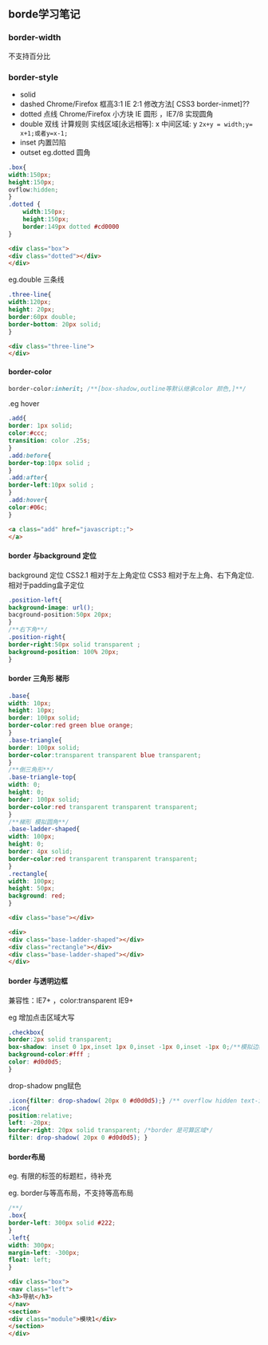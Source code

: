 ## borde学习笔记

### border-width
不支持百分比

###  border-style

- solid
- dashed Chrome/Firefox 框高3:1 IE 2:1 修改方法[ CSS3 border-inmet]??
- dotted 点线  Chrome/Firefox 小方块 IE 圆形 ，IE7/8 实现圆角
- double 双线 计算规则   实线区域[永远相等]: x 中间区域: y `2x+y = width;y= x+1;或者y=x-1;`
- inset  内置凹陷
- outset
eg.dotted 圆角
```css
.box{
width:150px;
height:150px;
ovflow:hidden;
}
.dotted {
    width:150px;
    height:150px;
    border:149px dotted #cd0000
}
```

```html
<div class="box">
<div class="dotted"></div>
</div>       
```

eg.double 三条线

```css
.three-line{
width:120px;
height: 20px;
border:60px double;
border-bottom: 20px solid;
}
```
```html
<div class="three-line">
</div>       
```

#### border-color
```css
border-color:inherit; /**[box-shadow,outline等默认继承color 颜色,]**/
```

.eg hover

```css
.add{
border: 1px solid;
color:#ccc;
transition: color .25s;
}
.add:before{
border-top:10px solid ;
}
.add:after{
border-left:10px solid ;
}
.add:hover{
color:#06c;
}
```
```html
<a class="add" href="javascript:;">
</a>       
```


#### border 与background 定位

background 定位 CSS2.1 相对于左上角定位 CSS3 相对于左上角、右下角定位.相对于padding盒子定位
```css
.position-left{
background-image: url();
bacground-position:50px 20px;
}
/**右下角**/
.position-right{
border-right:50px solid transparent ;
background-position: 100% 20px;
}
```

#### border 三角形 梯形

```css
.base{
width: 10px;
height: 10px;
border: 100px solid;
border-color:red green blue orange;
}
.base-triangle{
border: 100px solid;
border-color:transparent transparent blue transparent;
}
/**倒三角形**/
.base-triangle-top{ 
width: 0;
height: 0;
border: 100px solid;
border-color:red transparent transparent transparent;
}
/**梯形 模拟圆角**/
.base-ladder-shaped{
width: 100px;
height: 0;
border: 4px solid;
border-color:red transparent transparent transparent; 
}
.rectangle{
width: 100px;
height: 50px;
background: red;
}
```

```html
<div class="base"></div>

<div>
<div class="base-ladder-shaped"></div>
<div class="rectangle"></div>
<div class="base-ladder-shaped"></div>
</div>

```

#### border 与透明边框

兼容性：IE7+ ，color:transparent IE9+

eg 增加点击区域大写
```css
.checkbox{
border:2px solid transparent;
box-shadow: inset 0 1px,inset 1px 0,inset -1px 0,inset -1px 0;/**模拟边框**/
background-color:#fff ;
color: #d0d0d5;
}
```

drop-shadow png赋色

```css
.icon{filter: drop-shadow( 20px 0 #d0d0d5);} /** overflow hidden text-indent clip margin负值 left负值 隐藏元素，投影也隐藏**/
.icon{
position:relative;
left: -20px;
border-right: 20px solid transparent; /*border 是可算区域*/
filter: drop-shadow( 20px 0 #d0d0d5); } 
```

#### border布局

eg. 有限的标签的标题栏，待补充

eg. border与等高布局，不支持等高布局

```css
/**/
.box{
border-left: 300px solid #222;
}
.left{
width: 300px;
margin-left: -300px;
float: left;
}
```
```html
<div class="box">
<nav class="left">
<h3>导航</h3>
</nav>
<section>
<div class="module">模块1</div>
</section>
</div>
```

